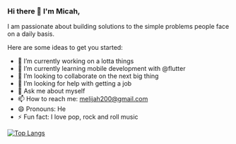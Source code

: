 ### Hi there 👋 I'm Micah,
I am passionate about building solutions to the simple problems people face on a daily basis.
<!--
**Megxos/Megxos** is a ✨ _special_ ✨ repository because its `README.md` (this file) appears on your GitHub profile. -->

Here are some ideas to get you started:

- 🔭 I’m currently working on a lotta things
- 🌱 I’m currently learning mobile development with @flutter
- 👯 I’m looking to collaborate on the next big thing
- 🤔 I’m looking for help with getting a job
- 💬 Ask me about myself
- 📫 How to reach me: melijah200@gmail.com
- 😄 Pronouns: He
- ⚡ Fun fact: I love pop, rock and roll music

<!-- [![Top Langs](https://github-readme-stats.vercel.app/api?username=codemicah&langs_count=6&hide=css,html&show_icons=true&count_private=true&theme=radical)](https://github.com/anuraghazra/github-readme-stats) -->
[![Top Langs](https://github-readme-stats.vercel.app/api/top-langs/?username=codemicah&langs_count=6&show_icons=true&count_private=true&theme=dracula)](https://github.com/anuraghazra/github-readme-stats)
